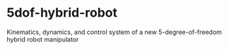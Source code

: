 # 5dof-hybrid-robot
Kinematics, dynamics, and control system of a new 5-degree-of-freedom hybrid robot manipulator
